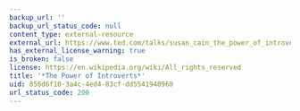 ```yaml
---
backup_url: ''
backup_url_status_code: null
content_type: external-resource
external_url: https://www.ted.com/talks/susan_cain_the_power_of_introverts?language=en
has_external_license_warning: true
is_broken: false
license: https://en.wikipedia.org/wiki/All_rights_reserved
title: '*The Power of Introverts*'
uid: 856d6f10-3a4c-4ed4-83cf-dd5541940960
url_status_code: 200
---
```

